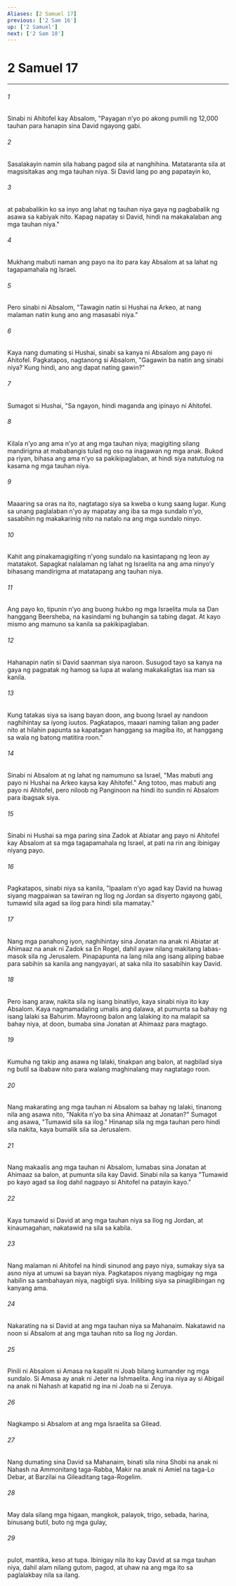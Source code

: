 ```yaml
---
Aliases: [2 Samuel 17]
previous: ['2 Sam 16']
up: ['2 Samuel']
next: ['2 Sam 18']
---
```

# 2 Samuel 17

***

###### 1
Sinabi ni Ahitofel kay Absalom, "Payagan nʼyo po akong pumili ng 12,000 tauhan para hanapin sina David ngayong gabi. 

###### 2
Sasalakayin namin sila habang pagod sila at nanghihina. Matataranta sila at magsisitakas ang mga tauhan niya. Si David lang po ang papatayin ko, 

###### 3
at pababalikin ko sa inyo ang lahat ng tauhan niya gaya ng pagbabalik ng asawa sa kabiyak nito. Kapag napatay si David, hindi na makakalaban ang mga tauhan niya." 

###### 4
Mukhang mabuti naman ang payo na ito para kay Absalom at sa lahat ng tagapamahala ng Israel. 

###### 5
Pero sinabi ni Absalom, "Tawagin natin si Hushai na Arkeo, at nang malaman natin kung ano ang masasabi niya." 

###### 6
Kaya nang dumating si Hushai, sinabi sa kanya ni Absalom ang payo ni Ahitofel. Pagkatapos, nagtanong si Absalom, "Gagawin ba natin ang sinabi niya? Kung hindi, ano ang dapat nating gawin?" 

###### 7
Sumagot si Hushai, "Sa ngayon, hindi maganda ang ipinayo ni Ahitofel. 

###### 8
Kilala nʼyo ang ama nʼyo at ang mga tauhan niya; magigiting silang mandirigma at mababangis tulad ng oso na inagawan ng mga anak. Bukod pa riyan, bihasa ang ama nʼyo sa pakikipaglaban, at hindi siya natutulog na kasama ng mga tauhan niya. 

###### 9
Maaaring sa oras na ito, nagtatago siya sa kweba o kung saang lugar. Kung sa unang paglalaban nʼyo ay mapatay ang iba sa mga sundalo nʼyo, sasabihin ng makakarinig nito na natalo na ang mga sundalo ninyo. 

###### 10
Kahit ang pinakamagigiting nʼyong sundalo na kasintapang ng leon ay matatakot. Sapagkat nalalaman ng lahat ng Israelita na ang ama ninyoʼy bihasang mandirigma at matatapang ang tauhan niya. 

###### 11
Ang payo ko, tipunin nʼyo ang buong hukbo ng mga Israelita mula sa Dan hanggang Beersheba, na kasindami ng buhangin sa tabing dagat. At kayo mismo ang mamuno sa kanila sa pakikipaglaban. 

###### 12
Hahanapin natin si David saanman siya naroon. Susugod tayo sa kanya na gaya ng pagpatak ng hamog sa lupa at walang makakaligtas isa man sa kanila. 

###### 13
Kung tatakas siya sa isang bayan doon, ang buong Israel ay nandoon naghihintay sa iyong iuutos. Pagkatapos, maaari naming talian ang pader nito at hilahin papunta sa kapatagan hanggang sa magiba ito, at hanggang sa wala ng batong matitira roon." 

###### 14
Sinabi ni Absalom at ng lahat ng namumuno sa Israel, "Mas mabuti ang payo ni Hushai na Arkeo kaysa kay Ahitofel." Ang totoo, mas mabuti ang payo ni Ahitofel, pero niloob ng Panginoon na hindi ito sundin ni Absalom para ibagsak siya. 

###### 15
Sinabi ni Hushai sa mga paring sina Zadok at Abiatar ang payo ni Ahitofel kay Absalom at sa mga tagapamahala ng Israel, at pati na rin ang ibinigay niyang payo. 

###### 16
Pagkatapos, sinabi niya sa kanila, "Ipaalam nʼyo agad kay David na huwag siyang magpaiwan sa tawiran ng Ilog ng Jordan sa disyerto ngayong gabi, tumawid sila agad sa ilog para hindi sila mamatay." 

###### 17
Nang mga panahong iyon, naghihintay sina Jonatan na anak ni Abiatar at Ahimaaz na anak ni Zadok sa En Rogel, dahil ayaw nilang makitang labas-masok sila ng Jerusalem. Pinapapunta na lang nila ang isang aliping babae para sabihin sa kanila ang nangyayari, at saka nila ito sasabihin kay David. 

###### 18
Pero isang araw, nakita sila ng isang binatilyo, kaya sinabi niya ito kay Absalom. Kaya nagmamadaling umalis ang dalawa, at pumunta sa bahay ng isang lalaki sa Bahurim. Mayroong balon ang lalaking ito na malapit sa bahay niya, at doon, bumaba sina Jonatan at Ahimaaz para magtago. 

###### 19
Kumuha ng takip ang asawa ng lalaki, tinakpan ang balon, at nagbilad siya ng butil sa ibabaw nito para walang maghinalang may nagtatago roon. 

###### 20
Nang makarating ang mga tauhan ni Absalom sa bahay ng lalaki, tinanong nila ang asawa nito, "Nakita nʼyo ba sina Ahimaaz at Jonatan?" Sumagot ang asawa, "Tumawid sila sa ilog." Hinanap sila ng mga tauhan pero hindi sila nakita, kaya bumalik sila sa Jerusalem. 

###### 21
Nang makaalis ang mga tauhan ni Absalom, lumabas sina Jonatan at Ahimaaz sa balon, at pumunta sila kay David. Sinabi nila sa kanya "Tumawid po kayo agad sa ilog dahil nagpayo si Ahitofel na patayin kayo." 

###### 22
Kaya tumawid si David at ang mga tauhan niya sa Ilog ng Jordan, at kinaumagahan, nakatawid na sila sa kabila. 

###### 23
Nang malaman ni Ahitofel na hindi sinunod ang payo niya, sumakay siya sa asno niya at umuwi sa bayan niya. Pagkatapos niyang magbigay ng mga habilin sa sambahayan niya, nagbigti siya. Inilibing siya sa pinaglibingan ng kanyang ama. 

###### 24
Nakarating na si David at ang mga tauhan niya sa Mahanaim. Nakatawid na noon si Absalom at ang mga tauhan nito sa Ilog ng Jordan. 

###### 25
Pinili ni Absalom si Amasa na kapalit ni Joab bilang kumander ng mga sundalo. Si Amasa ay anak ni Jeter na Ishmaelita. Ang ina niya ay si Abigail na anak ni Nahash at kapatid ng ina ni Joab na si Zeruya. 

###### 26
Nagkampo si Absalom at ang mga Israelita sa Gilead. 

###### 27
Nang dumating sina David sa Mahanaim, binati sila nina Shobi na anak ni Nahash na Ammonitang taga-Rabba, Makir na anak ni Amiel na taga-Lo Debar, at Barzilai na Gileaditang taga-Rogelim. 

###### 28
May dala silang mga higaan, mangkok, palayok, trigo, sebada, harina, binusang butil, buto ng mga gulay, 

###### 29
pulot, mantika, keso at tupa. Ibinigay nila ito kay David at sa mga tauhan niya, dahil alam nilang gutom, pagod, at uhaw na ang mga ito sa paglalakbay nila sa ilang.
